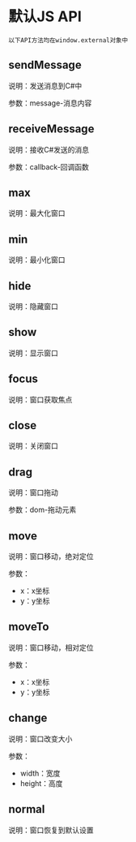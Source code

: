 # 默认JS API
`以下API方法均在window.external对象中`

## sendMessage
说明：发送消息到C#中

参数：message-消息内容

## receiveMessage
说明：接收C#发送的消息

参数：callback-回调函数

## max
说明：最大化窗口

## min
说明：最小化窗口

## hide
说明：隐藏窗口

## show
说明：显示窗口

## focus
说明：窗口获取焦点

## close
说明：关闭窗口

## drag
说明：窗口拖动

参数：dom-拖动元素

## move
说明：窗口移动，绝对定位

参数：
- x：x坐标
- y：y坐标

## moveTo
说明：窗口移动，相对定位

参数：
- x：x坐标
- y：y坐标

## change
说明：窗口改变大小

参数：
- width：宽度
- height：高度

## normal
说明：窗口恢复到默认设置